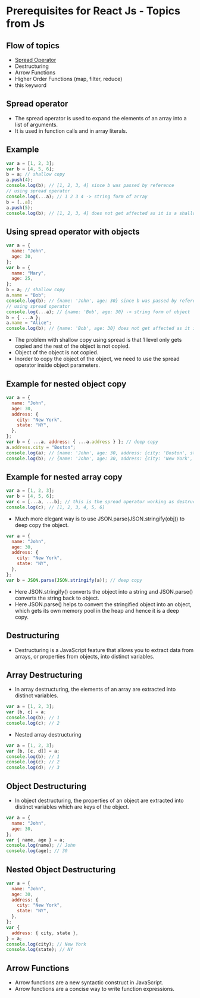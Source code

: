 # Prerequisites for React Js - Topics from Js

## Flow of topics

- [Spread Operator](https://www.programiz.com/javascript/spread-operator)
- Destructuring
- Arrow Functions
- Higher Order Functions (map, filter, reduce)
- this keyword

## Spread operator

- The spread operator is used to expand the elements of an array into a list of arguments.
- It is used in function calls and in array literals.

## Example

```js
var a = [1, 2, 3];
var b = [4, 5, 6];
b = a; // shallow copy
a.push(4);
console.log(b); // [1, 2, 3, 4] since b was passed by reference
// using spread operator
console.log(...a); // 1 2 3 4 -> string form of array
b = [..a];
a.push(5);
console.log(b); // [1, 2, 3, 4] does not get affected as it is a shallow copy and it got a separate memory in the heap
```

## Using spread operator with objects

```js
var a = {
  name: "John",
  age: 30,
};
var b = {
  name: "Mary",
  age: 25,
};
b = a; // shallow copy
a.name = "Bob";
console.log(b); // {name: 'John', age: 30} since b was passed by reference
// using spread operator
console.log(...a); // {name: 'Bob', age: 30} -> string form of object
b = { ...a };
a.name = "Alice";
console.log(b); // {name: 'Bob', age: 30} does not get affected as it is a shallow copy and it got a separate memory in the heap
```

- The problem with shallow copy using spread is that 1 level only gets copied and the rest of the object is not copied.
- Object of the object is not copied.
- Inorder to copy the object of the object, we need to use the spread operator inside object parameters.

## Example for nested object copy

```js
var a = {
  name: "John",
  age: 30,
  address: {
    city: "New York",
    state: "NY",
  },
};
var b = { ...a, address: { ...a.address } }; // deep copy
a.address.city = "Boston";
console.log(a); // {name: 'John', age: 30, address: {city: 'Boston', state: 'NY'}}
console.log(b); // {name: 'John', age: 30, address: {city: 'New York', state: 'NY'}} deep copy
```

## Example for nested array copy

```js
var a = [1, 2, 3];
var b = [4, 5, 6];
var c = [...a, ...b]; // this is the spread operator working as destructuring
console.log(c); // [1, 2, 3, 4, 5, 6]
```

- Much more elegant way is to use JSON.parse(JSON.stringify(obj)) to deep copy the object.

```js
var a = {
  name: "John",
  age: 30,
  address: {
    city: "New York",
    state: "NY",
  },
};
var b = JSON.parse(JSON.stringify(a)); // deep copy
```

- Here JSON.stringify() converts the object into a string and JSON.parse() converts the string back to object.
- Here JSON.parse() helps to convert the stringified object into an object, which gets its own memory pool in the heap and hence it is a deep copy.

## Destructuring

- Destructuring is a JavaScript feature that allows you to extract data from arrays, or properties from objects, into distinct variables.

## Array Destructuring

- In array destructuring, the elements of an array are extracted into distinct variables.

```js
var a = [1, 2, 3];
var [b, c] = a;
console.log(b); // 1
console.log(c); // 2
```

- Nested array destructuring

```js
var a = [1, 2, 3];
var [b, [c, d]] = a;
console.log(b); // 1
console.log(c); // 2
console.log(d); // 3
```

## Object Destructuring

- In object destructuring, the properties of an object are extracted into distinct variables which are keys of the object.

```js
var a = {
  name: "John",
  age: 30,
};
var { name, age } = a;
console.log(name); // John
console.log(age); // 30
```

## Nested Object Destructuring

```js
var a = {
  name: "John",
  age: 30,
  address: {
    city: "New York",
    state: "NY",
  },
};
var {
  address: { city, state },
} = a;
console.log(city); // New York
console.log(state); // NY
```

## Arrow Functions

- Arrow functions are a new syntactic construct in JavaScript.
- Arrow functions are a concise way to write function expressions.
